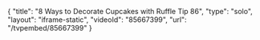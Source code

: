 {
    "title": "8 Ways to Decorate Cupcakes with Ruffle Tip 86",
    "type": "solo",
    "layout": "iframe-static",
    "videoId": "85667399",
    "url": "\/tvpembed\/85667399"
}